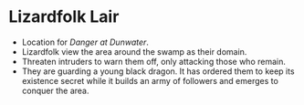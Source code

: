 # Lizardfolk Lair

- Location for _Danger at Dunwater_.
- Lizardfolk view the area around the swamp as their domain.
- Threaten intruders to warn them off, only attacking those who remain.
- They are guarding a young black dragon. It has ordered them to keep its existence secret while it builds an army of followers and emerges to conquer the area.